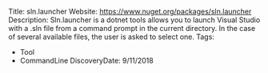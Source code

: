 Title: sln.launcher
Website: https://www.nuget.org/packages/sln.launcher
Description: Sln.launcher is a dotnet tools allows you to launch Visual Studio with a .sln file from a command prompt in the current directory. In the case of several available files, the user is asked to select one.
Tags:
  - Tool
  - CommandLine
DiscoveryDate: 9/11/2018
